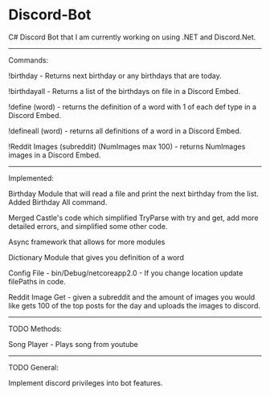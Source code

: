# Discord-Bot
C# Discord Bot that I am currently working on using .NET and Discord.Net.

------------------------------------------------------

Commands:

!birthday - Returns next birthday or any birthdays that are today.

!birthdayall - Returns a list of the birthdays on file in a Discord Embed.

!define (word) - returns the definition of a word with 1 of each def type in a Discord Embed.

!defineall (word) - returns all definitions of a word in a Discord Embed.

!Reddit Images (subreddit) (NumImages max 100) - returns NumImages images in a Discord Embed.

------------------------------------------------------

Implemented:

Birthday Module that will read a file and print the next birthday from the list. Added Birthday All command.

Merged Castle's code which simplified TryParse with try and get, add more detailed errors, and simplified some other code. 

Async framework that allows for more modules

Dictionary Module that gives you definition of a word

Config File - bin/Debug/netcoreapp2.0 - If you change location update filePaths in code.

Reddit Image Get - given a subreddit and the amount of images you would like gets 100 of the top posts for the day and uploads the images to discord.

-----------------------------------------------------

TODO Methods:

Song Player - Plays song from youtube

-----------------------------------------------------

TODO General:

Implement discord privileges into bot features.
